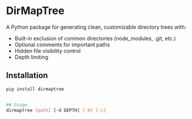 # DirMapTree

A Python package for generating clean, customizable directory trees with:
- Built-in exclusion of common directories (node_modules, .git, etc.)
- Optional comments for important paths
- Hidden file visibility control
- Depth limiting

## Installation
```bash
pip install dirmaptree


## Usage
dirmaptree [path] [-d DEPTH] [-H] [-c]